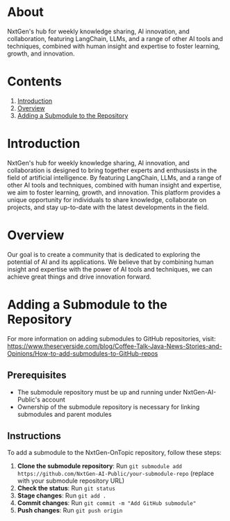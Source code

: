 # About
NxtGen's hub for weekly knowledge sharing, AI innovation, and collaboration, featuring LangChain, LLMs, and a range of other AI tools and techniques, combined with human insight and expertise to foster learning, growth, and innovation.

# Contents
1. [Introduction](#Introduction)
2. [Overview](#Overview)
3. [Adding a Submodule to the Repository](#Adding-a-Submodule-to-the-Repository)

# Introduction
NxtGen's hub for weekly knowledge sharing, AI innovation, and collaboration is designed to bring together experts and enthusiasts in the field of artificial intelligence. By featuring LangChain, LLMs, and a range of other AI tools and techniques, combined with human insight and expertise, we aim to foster learning, growth, and innovation. This platform provides a unique opportunity for individuals to share knowledge, collaborate on projects, and stay up-to-date with the latest developments in the field.

# Overview
Our goal is to create a community that is dedicated to exploring the potential of AI and its applications. We believe that by combining human insight and expertise with the power of AI tools and techniques, we can achieve great things and drive innovation forward.

# Adding a Submodule to the Repository
For more information on adding submodules to GitHub repositories, visit: https://www.theserverside.com/blog/Coffee-Talk-Java-News-Stories-and-Opinions/How-to-add-submodules-to-GitHub-repos

## Prerequisites
* The submodule repository must be up and running under NxtGen-AI-Public's account
* Ownership of the submodule repository is necessary for linking submodules and parent modules

## Instructions
To add a submodule to the NxtGen-OnTopic repository, follow these steps:
1. **Clone the submodule repository**: Run `git submodule add https://github.com/NxtGen-AI-Public/your-submodule-repo` (replace with your submodule repository URL)
2. **Check the status**: Run `git status`
3. **Stage changes**: Run `git add .`
4. **Commit changes**: Run `git commit -m "Add GitHub submodule"`
5. **Push changes**: Run `git push origin`